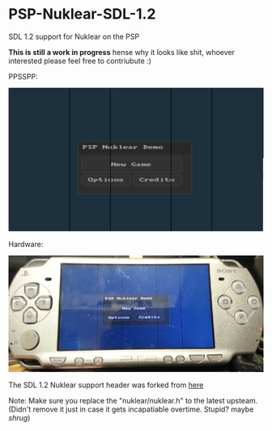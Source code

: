 # PSP-Nuklear-SDL-1.2
SDL 1.2 support for Nuklear on the PSP

**This is still a work in progress** hense why it looks like shit, whoever interested please feel free to contriubute :)

PPSSPP:

![screenshot 01](screenshot_01.png)

Hardware:

![screenshot 02](screenshot_02.png)

The SDL 1.2 Nuklear support header was forked from [here](https://github.com/RobLoach/nuklear_sdl_12)


Note: Make sure you replace the "nuklear/nuklear.h" to the latest upsteam.
(Didn't remove it just in case it gets incapatiable overtime. Stupid? maybe *shrug*)
